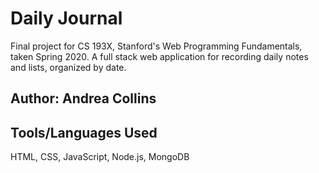 # Daily Journal
Final project for CS 193X, Stanford's Web Programming Fundamentals, taken Spring 2020. A full stack web application for recording daily notes and lists, organized by date.

## Author: Andrea Collins

## Tools/Languages Used
HTML, CSS, JavaScript, Node.js, MongoDB
